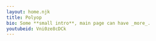 ```yaml
---
layout: home.njk
title: Polyop
bio: Some **small intro**, main page can have _more_.
youtubeid: Vni0ze8cDCk
---
```

